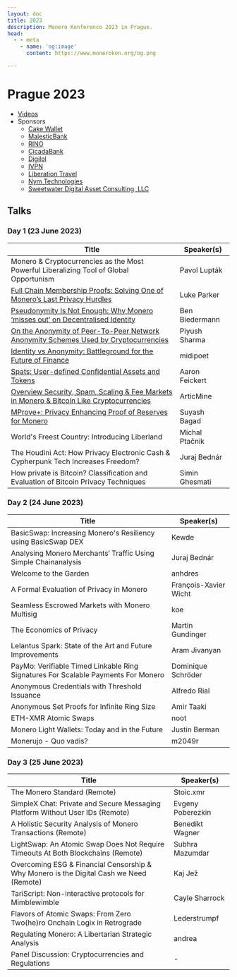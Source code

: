 ```yaml
---
layout: doc
title: 2023
description: Monero Konferenco 2023 in Prague.
head:
  - - meta
    - name: 'og:image'
      content: https://www.monerokon.org/og.png

---
```


# Prague 2023
*  [Videos](https://www.youtube.com/playlist?list=PLsSYUeVwrHBm1m7IaU3JiDVb5EC7cn0KG)
*  Sponsors
   - [Cake Wallet](https://cakewallet.com)
   - [MajesticBank](https://majesticbank.sc)
   - [RINO](https://rino.io)
   - [CicadaBank](https://cicadabank.com)
   - [Digilol](https://digilol.net)
   - [IVPN](https://www.ivpn.net)
   - [Liberation Travel](https://Liberation.travel)
   - [Nym Technologies](https://nymtech.net)
   - [Sweetwater Digital Asset Consulting, LLC](https://sweetwater.consulting)

## Talks

### Day 1 (23 June 2023)

| Title         | Speaker(s) |
| ------------- | ------------- |
| Monero & Cryptocurrencies as the Most Powerful Liberalizing Tool of Global Opportunism | Pavol Lupták |
| [Full Chain Membership Proofs: Solving One of Monero’s Last Privacy Hurdles](https://github.com/MoneroKon/meta/blob/61fd7c2caabd30d3bb4d1bbd4ca631e6e01196dd/slides/2023/Luke%20Parker%20Full%20Chain%20Membership%20Proofs%20MoneroKon%202023.pdf) | Luke Parker  |
| [Pseudonymity Is Not Enough: Why Monero ‘misses out’ on Decentralised Identity](https://github.com/MoneroKon/meta/blob/61fd7c2caabd30d3bb4d1bbd4ca631e6e01196dd/slides/2023/ben.pdf) | Ben Biedermann |
| [On the Anonymity of Peer-To-Peer Network Anonymity Schemes Used by Cryptocurrencies](https://github.com/MoneroKon/meta/blob/77fe63260f0c80ad0b11707a7b112abd8010e5f5/slides/2023/Monerokon_2023_p2p_anonymity.pdf) | Piyush Sharma |
| [Identity vs Anonymity: Battleground for the Future of Finance](https://github.com/MoneroKon/meta/blob/fd40c795d3bd02138f0262e61610f7ca77f7ba14/slides/2023/_Identity_v_Anonymity_MoneroKon_2023_v3.pdf) | midipoet |
| [Spats: User-defined Confidential Assets and Tokens](https://github.com/MoneroKon/meta/blob/498a67d210e214f5be9f4c6c7c0cab723c994a6c/slides/2023/feickert-spats.pdf) | Aaron Feickert |
| [Overview Security, Spam, Scaling & Fee Markets in Monero & Bitcoin Like Cryptocurrencies](https://github.com/MoneroKon/meta/blob/693277f994f06c359695cd37136041c7e8256c78/slides/2023/MoneroPresentation23Jun23.pdf) | ArticMine |
| [MProve+: Privacy Enhancing Proof of Reserves for Monero](https://github.com/MoneroKon/meta/blob/e72b5e19bdd0fc73ba48f902717f0eeada327f29/slides/2023/slides-mproveplus-monerokon-2023.html) | Suyash Bagad |
| World's Freest Country: Introducing Liberland | Michal Ptačnik |
| The Houdini Act: How Privacy Electronic Cash & Cypherpunk Tech Increases Freedom? | Juraj Bednár |
| How private is Bitcoin? Classification and Evaluation of Bitcoin Privacy Techniques | Simin Ghesmati |

### Day 2 (24 June 2023)

| Title         | Speaker(s) |
| ------------- | ------------- |
| BasicSwap: Increasing Monero's Resiliency using BasicSwap DEX | Kewde |
| Analysing Monero Merchants‘ Traffic Using Simple Chainanalysis | Juraj Bednár|
| Welcome to the Garden | anhdres |
| A Formal Evaluation of Privacy in Monero | François-Xavier Wicht |
| Seamless Escrowed Markets with Monero Multisig | koe |
| The Economics of Privacy | Martin Gundinger |
| Lelantus Spark: State of the Art and Future Improvements | Aram Jivanyan |
| PayMo: Verifiable Timed Linkable Ring Signatures For Scalable Payments For Monero | Dominique Schröder |	
| Anonymous Credentials with Threshold Issuance | Alfredo Rial |
| Anonymous Set Proofs for Infinite Ring Size | Amir Taaki |
| ETH-XMR Atomic Swaps | noot |
| Monero Light Wallets: Today and in the Future | Justin Berman |
| Monerujo - Quo vadis? | m2049r |

### Day 3 (25 June 2023)

| Title         | Speaker(s) |
| ------------- | ------------- |
| The Monero Standard (Remote) | Stoic.xmr |
| SimpleX Chat: Private and Secure Messaging Platform Without User IDs (Remote) | Evgeny Poberezkin |
| A Holistic Security Analysis of Monero Transactions (Remote) | Benedikt Wagner |
| LightSwap: An Atomic Swap Does Not Require Timeouts At Both Blockchains (Remote) | Subhra Mazumdar |
| Overcoming ESG & Financial Censorship & Why Monero is the Digital Cash we Need (Remote) | Kaj Jež |
| TariScript: Non-interactive protocols for Mimblewimble | Cayle Sharrock |
| Flavors of Atomic Swaps: From Zero Two(he)ro Onchain Logix in Retrograde | Lederstrumpf |
| Regulating Monero: A Libertarian	Strategic Analysis | andrea |
| Panel Discussion: Cryptocurrencies and Regulations | - |
